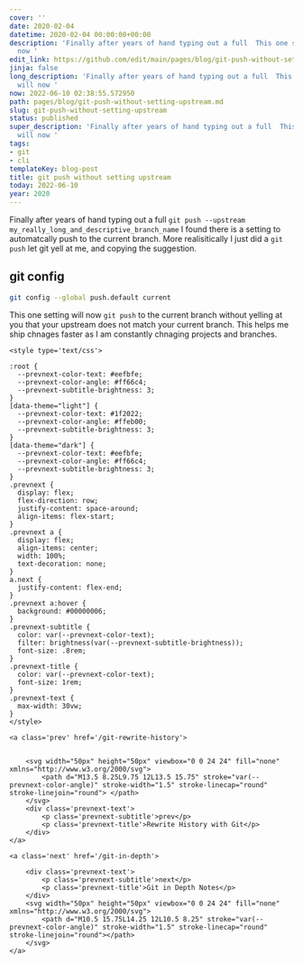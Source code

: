 ```yaml
---
cover: ''
date: 2020-02-04
datetime: 2020-02-04 00:00:00+00:00
description: 'Finally after years of hand typing out a full  This one setting will
  now '
edit_link: https://github.com/edit/main/pages/blog/git-push-without-setting-upstream.md
jinja: false
long_description: 'Finally after years of hand typing out a full  This one setting
  will now '
now: 2022-06-10 02:38:55.572950
path: pages/blog/git-push-without-setting-upstream.md
slug: git-push-without-setting-upstream
status: published
super_description: 'Finally after years of hand typing out a full  This one setting
  will now '
tags:
- git
- cli
templateKey: blog-post
title: git push without setting upstream
today: 2022-06-10
year: 2020
---
```


Finally after years of hand typing out a full `git push --upstream
my_really_long_and_descriptive_branch_name` I found there is a setting to
automatcally push to the current branch. More realisitically I just did a `git
push` let git yell at me, and copying the suggestion.

## git config

``` bash
git config --global push.default current
```

This one setting will now `git push` to the current branch without yelling at
you that your upstream does not match your current branch.  This helps me ship
chnages faster as I am constantly chnaging projects and branches.
<div class='prevnext'>

    <style type='text/css'>

    :root {
      --prevnext-color-text: #eefbfe;
      --prevnext-color-angle: #ff66c4;
      --prevnext-subtitle-brightness: 3;
    }
    [data-theme="light"] {
      --prevnext-color-text: #1f2022;
      --prevnext-color-angle: #ffeb00;
      --prevnext-subtitle-brightness: 3;
    }
    [data-theme="dark"] {
      --prevnext-color-text: #eefbfe;
      --prevnext-color-angle: #ff66c4;
      --prevnext-subtitle-brightness: 3;
    }
    .prevnext {
      display: flex;
      flex-direction: row;
      justify-content: space-around;
      align-items: flex-start;
    }
    .prevnext a {
      display: flex;
      align-items: center;
      width: 100%;
      text-decoration: none;
    }
    a.next {
      justify-content: flex-end;
    }
    .prevnext a:hover {
      background: #00000006;
    }
    .prevnext-subtitle {
      color: var(--prevnext-color-text);
      filter: brightness(var(--prevnext-subtitle-brightness));
      font-size: .8rem;
    }
    .prevnext-title {
      color: var(--prevnext-color-text);
      font-size: 1rem;
    }
    .prevnext-text {
      max-width: 30vw;
    }
    </style>
    
    <a class='prev' href='/git-rewrite-history'>
    

        <svg width="50px" height="50px" viewbox="0 0 24 24" fill="none" xmlns="http://www.w3.org/2000/svg">
            <path d="M13.5 8.25L9.75 12L13.5 15.75" stroke="var(--prevnext-color-angle)" stroke-width="1.5" stroke-linecap="round" stroke-linejoin="round"> </path>
        </svg>
        <div class='prevnext-text'>
            <p class='prevnext-subtitle'>prev</p>
            <p class='prevnext-title'>Rewrite History with Git</p>
        </div>
    </a>
    
    <a class='next' href='/git-in-depth'>
    
        <div class='prevnext-text'>
            <p class='prevnext-subtitle'>next</p>
            <p class='prevnext-title'>Git in Depth Notes</p>
        </div>
        <svg width="50px" height="50px" viewbox="0 0 24 24" fill="none" xmlns="http://www.w3.org/2000/svg">
            <path d="M10.5 15.75L14.25 12L10.5 8.25" stroke="var(--prevnext-color-angle)" stroke-width="1.5" stroke-linecap="round" stroke-linejoin="round"></path>
        </svg>
    </a>
  </div>